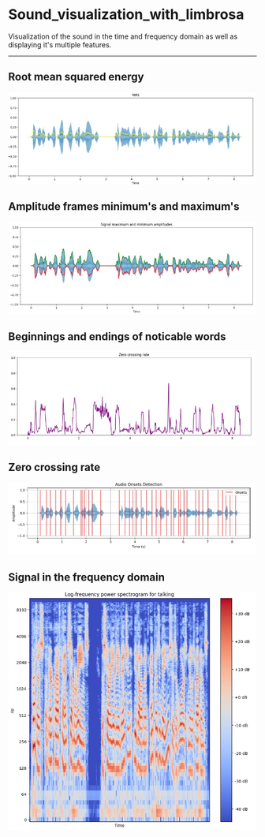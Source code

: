 # Sound_visualization_with_limbrosa
Visualization of the sound in the time and frequency domain as well as displaying it's multiple features.

<hr>

## Root mean squared energy

![pic1](pics/Immagine.jpg)

## Amplitude frames minimum's and maximum's

![pic2](pics/Immagine1.jpg)

## Beginnings and endings of noticable words

![pic3](pics/Immagine2.jpg)

## Zero crossing rate

![pic4](pics/Immagine3.jpg)

## Signal in the frequency domain

![pic5](pics/Immagine4.jpg)
